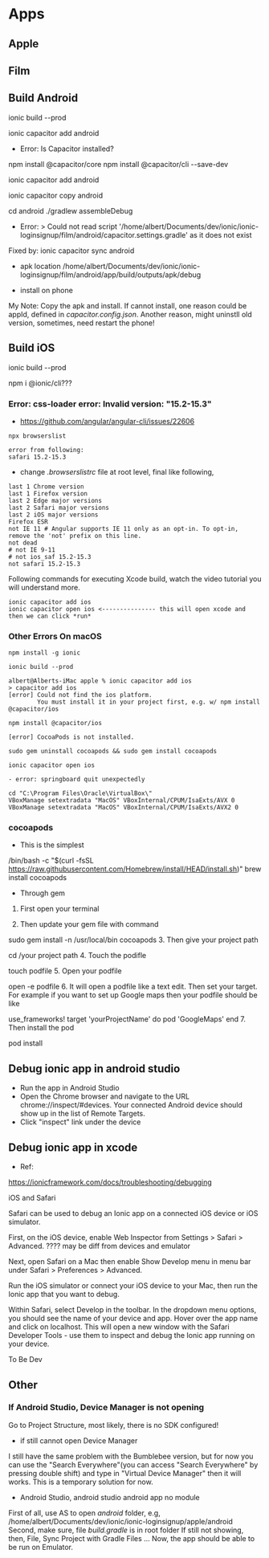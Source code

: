 # Apps

## Apple
## Film


## Build Android

ionic build --prod

ionic capacitor add android
- Error: Is Capacitor installed?

npm install @capacitor/core
npm install @capacitor/cli --save-dev

ionic capacitor add android

ionic capacitor copy android

cd android
./gradlew assembleDebug

- Error: > Could not read script '/home/albert/Documents/dev/ionic/ionic-loginsignup/film/android/capacitor.settings.gradle' as it does not exist

Fixed by: ionic capacitor sync android

- apk location
/home/albert/Documents/dev/ionic/ionic-loginsignup/film/android/app/build/outputs/apk/debug

- install on phone

My Note: Copy the apk and install. If cannot install, one reason could be appId, defined in *capacitor.config.json*. Another reason, might uninstll old version, sometimes, need restart the phone!

## Build iOS

ionic build --prod

npm i @ionic/cli???


### Error: css-loader error: Invalid version: "15.2-15.3"

- https://github.com/angular/angular-cli/issues/22606

```
npx browserslist

error from following: 
safari 15.2-15.3

```

- change *.browserslistrc* file at root level, final like following,

```
last 1 Chrome version
last 1 Firefox version
last 2 Edge major versions
last 2 Safari major versions
last 2 iOS major versions
Firefox ESR
not IE 11 # Angular supports IE 11 only as an opt-in. To opt-in, remove the 'not' prefix on this line.
not dead
# not IE 9-11
# not ios_saf 15.2-15.3
not safari 15.2-15.3

```

Following commands for executing Xcode build, watch the video tutorial you will understand more.
```
ionic capacitor add ios
ionic capacitor open ios <--------------- this will open xcode and then we can click *run*
```


### Other Errors On macOS

```
npm install -g ionic

ionic build --prod

albert@Alberts-iMac apple % ionic capacitor add ios
> capacitor add ios
[error] Could not find the ios platform.
        You must install it in your project first, e.g. w/ npm install @capacitor/ios

npm install @capacitor/ios

[error] CocoaPods is not installed.

sudo gem uninstall cocoapods && sudo gem install cocoapods

ionic capacitor open ios

- error: springboard quit unexpectedly

cd "C:\Program Files\Oracle\VirtualBox\"
VBoxManage setextradata "MacOS" VBoxInternal/CPUM/IsaExts/AVX 0
VBoxManage setextradata "MacOS" VBoxInternal/CPUM/IsaExts/AVX2 0

```

### cocoapods

- This is the simplest

/bin/bash -c "$(curl -fsSL https://raw.githubusercontent.com/Homebrew/install/HEAD/install.sh)"
brew install cocoapods

- Through gem

1. First open your terminal

2. Then update your gem file with command

sudo gem install -n /usr/local/bin cocoapods
3. Then give your project path

cd /your project path
4. Touch the podifle

touch podfile
5. Open your podfile

open -e podfile
6. It will open a podfile like a text edit. Then set your target. For example if you want to set up Google maps then your podfile should be like

use_frameworks!
target 'yourProjectName' do
    pod 'GoogleMaps'
end
7. Then install the pod

pod install


## Debug ionic app in android studio

- Run the app in Android Studio
- Open the Chrome browser and navigate to the URL chrome://inspect/#devices. Your connected Android device should show up in the list of Remote Targets.
- Click "inspect" link under the device


## Debug ionic app in xcode
- Ref:

https://ionicframework.com/docs/troubleshooting/debugging

iOS and Safari​

Safari can be used to debug an Ionic app on a connected iOS device or iOS simulator.

First, on the iOS device, enable Web Inspector from Settings > Safari > Advanced. ???? may be diff from devices and emulator

Next, open Safari on a Mac then enable Show Develop menu in menu bar under Safari > Preferences > Advanced.

Run the iOS simulator or connect your iOS device to your Mac, then run the Ionic app that you want to debug.

Within Safari, select Develop in the toolbar. In the dropdown menu options, you should see the name of your device and app. Hover over the app name and click on localhost. This will open a new window with the Safari Developer Tools - use them to inspect and debug the Ionic app running on your device.

To Be Dev

## Other

### If Android Studio, Device Manager is not opening

Go to Project Structure, most likely, there is no SDK configured!

- if still cannot open Device Manager

I still have the same problem with the Bumblebee version, but for now you can use the "Search Everywhere"(you can access "Search Everywhere" by pressing double shift) and type in "Virtual Device Manager" then it will works. This is a temporary solution for now.

- Android Studio, android studio android app no module

First of all, use AS to open *android* folder, e.g, /home/albert/Documents/dev/ionic/ionic-loginsignup/apple/android
Second, make sure, file *build.gradle* is in root folder
If still not showing, then, File, Sync Project with Gradle Files ...
Now, the app should be able to be run on Emulator.


